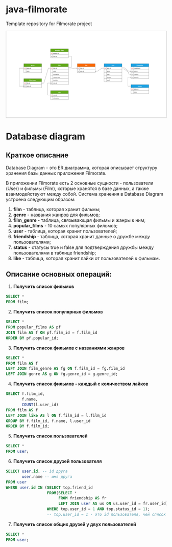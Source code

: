 # java-filmorate
Template repository for Filmorate project  
  
  
![Image database diagram](https://github.com/SergeiBrin/java-filmorate/blob/controllers-films-users/Diagram%20Filmorate.png)

# Database diagram  
## Краткое описание
Database Diagram - это ER диаграмма, которая описывает структуру хранения базы данных приложения Filmorate. 

  В приложении Filmorate есть 2 основные сущности - пользователи (User) и фильмы (Film), которые хранятся в базе данных, а также взаимодействуют между собой. Система хранения в Database Diagram устроена следующим образом:
1. **film** - таблица, которая хранит фильмы;
2. **genre** - названия жанров для фильмов;
3. **film_genre** - таблица, связывающая фильмы и жанры к ним; 
4. **popular_films** - 10 самых популярных фильмов;
5. **user** - таблица, которая хранит пользователей;
6. **friendship** - таблица, которая хранит данные о дружбе между пользователями;
7. **status** - статусы true и false для подтверждения дружбы между пользователями в таблице friendship;
8. **like** - таблица, которая хранит лайки от пользователей к фильмам.
  
## Описание основных операций:
1. **Получить список фильмов**
```sql 
SELECT *
FROM film;
```
2. **Получить список популярных фильмов**
```sql
SELECT *
FROM popular_films AS pf
JOIN film AS f ON pf.film_id = f.film_id
ORDER BY pf.popular_id;
```
3. **Получить список фильмов с названиями жанров**
```sql
SELECT *
FROM film AS f
LEFT JOIN film_genre AS fg ON f.film_id = fg.film_id
LEFT JOIN genre AS g ON fg.genre_id = g.genre_id;
```
4. **Получить список фильмов - каждый с количеством лайков**
```sql 
SELECT f.film_id, 
       f.name,
       COUNT(l.user_id)
FROM film AS f
LEFT JOIN like AS l ON f.film_id = l.film_id
GROUP BY f.film_id, f.name, l.user_id
ORDER BY f.film_id;
```  
5. **Получить список пользователей**
```sql 
SELECT *
FROM user;
```
6. **Получить список друзей пользователя**
```sql 
SELECT user.id, -- id друга
       user.name -- имя друга
FROM user
WHERE user.id IN (SELECT top.friend_id
                  FROM(SELECT *
                       FROM friendship AS fr
                       LEFT JOIN user AS us ON us.user_id = fr.user_id) AS top
                  WHERE top.user_id = 1 AND top.status_id = 1); 
                  -- top.user_id = 1 - это id пользователя, чей список друзей нужно вернуть
```
7. **Получить список общих друзей у двух пользователей**
```sql 
SELECT *
FROM user;
``` 
